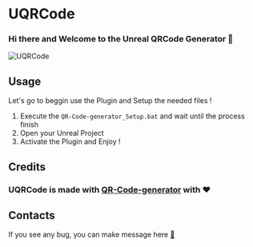 # UQRCode
### Hi there and Welcome to the Unreal QRCode Generator 👋

![UQRCode](https://github.com/SpaceKiwi-Studio/UQRCode/assets/19578429/b1208c8c-8580-43dd-82e1-5951a883cb03)

## Usage

Let's go to beggin use the Plugin and Setup the needed files !

1. Execute the ```QR-Code-generator_Setup.bat``` and wait until the process finish
2. Open your Unreal Project
3. Activate the Plugin and Enjoy !

## Credits
### UQRCode is made with [QR-Code-generator](https://github.com/nayuki/QR-Code-generator) with ❤️

## Contacts
If you see any bug, you can make message here [🐞](https://github.com/SpaceKiwi-Studio/UQRCode/discussions/1)

